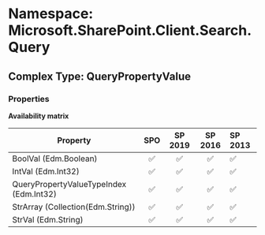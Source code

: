 # Namespace: Microsoft.SharePoint.Client.Search.Query

## Complex Type: QueryPropertyValue

### Properties

**Availability matrix**

Property | SPO | SP 2019 | SP 2016 | SP 2013
----------|:---:|:-------:|:-------:|:-------
BoolVal (Edm.Boolean) | ✅ | ✅ | ✅ | ✅
IntVal (Edm.Int32) | ✅ | ✅ | ✅ | ✅
QueryPropertyValueTypeIndex (Edm.Int32) | ✅ | ✅ | ✅ | ✅
StrArray (Collection(Edm.String)) | ✅ | ✅ | ✅ | ✅
StrVal (Edm.String) | ✅ | ✅ | ✅ | ✅
